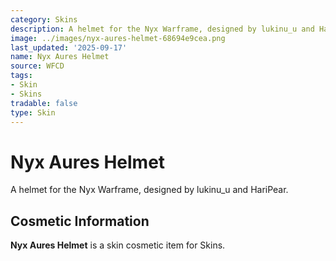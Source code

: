 ```yaml
---
category: Skins
description: A helmet for the Nyx Warframe, designed by lukinu_u and HariPear.
image: ../images/nyx-aures-helmet-68694e9cea.png
last_updated: '2025-09-17'
name: Nyx Aures Helmet
source: WFCD
tags:
- Skin
- Skins
tradable: false
type: Skin
---
```


# Nyx Aures Helmet

A helmet for the Nyx Warframe, designed by lukinu_u and HariPear.

## Cosmetic Information

**Nyx Aures Helmet** is a skin cosmetic item for Skins.

